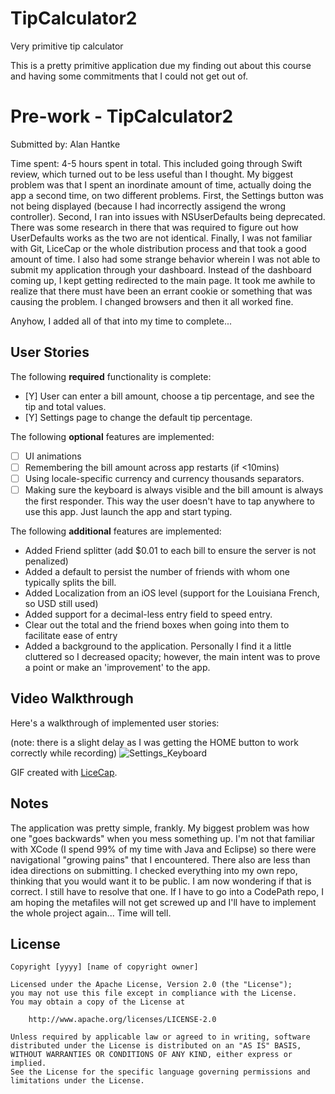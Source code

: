 # TipCalculator2
Very primitive tip calculator

This is a pretty primitive application due my finding out about this course and having some commitments that I could not get out of.
# Pre-work - TipCalculator2

Submitted by: Alan Hantke

Time spent: 4-5 hours spent in total.  This included going through Swift review, which turned out to be less useful than I
thought.  My biggest problem was that I spent an inordinate amount of time, actually doing the app a second time, on two different
problems.  First, the Settings button was not being displayed (because I had incorrectly assigend the wrong controller).  Second, I
ran into issues with NSUserDefaults being deprecated.  There was some research in there that was required to figure out how
UserDefaults works as the two are not identical.  Finally, I was not familiar with Git, LiceCap or the whole distribution process
and that took a good amount of time.  I also had some strange behavior wherein I was not able to submit my application through your
dashboard.  Instead of the dashboard coming up, I kept getting redirected to the main page.  It took me awhile to realize that there
must have been an errant cookie or something that was causing the problem.  I changed browsers and then it all worked fine.

Anyhow, I added all of that into my time to complete...

## User Stories

The following **required** functionality is complete:

* [Y] User can enter a bill amount, choose a tip percentage, and see the tip and total values.
* [Y] Settings page to change the default tip percentage.

The following **optional** features are implemented:
* [ ] UI animations
* [ ] Remembering the bill amount across app restarts (if <10mins)
* [ ] Using locale-specific currency and currency thousands separators.
* [ ] Making sure the keyboard is always visible and the bill amount is always the first responder. This way the user doesn't have to tap anywhere to use this app. Just launch the app and start typing.

The following **additional** features are implemented:
* Added Friend splitter (add $0.01 to each bill to ensure the server is not penalized) 
* Added a default to persist the number of friends with whom one typically splits the bill.
* Added Localization from an iOS level (support for the Louisiana French, so USD still used)
* Added support for a decimal-less entry field to speed entry.  
* Clear out the total and the friend boxes when going into them to facilitate ease of entry
* Added a background to the application.  Personally I find it a little cluttered so I decreased opacity; however, the main intent was to prove a point or make an 'improvement' to the app.

## Video Walkthrough 

Here's a walkthrough of implemented user stories:

(note: there is a slight delay as I was getting the HOME button to work correctly while recording)
![Settings_Keyboard](http://imgur.com/SCzhdox)

GIF created with [LiceCap](http://www.cockos.com/licecap/).

## Notes

The application was pretty simple, frankly. My biggest problem was how one "goes backwards" when you mess something up.  I'm not that 
familiar with XCode (I spend 99% of my time with Java and Eclipse) so there were navigational "growing pains" that I encountered.  There
also are less than idea directions on submitting.  I checked everything into my own repo, thinking that you would want it to be public.  I
am now wondering if that is correct.  I still have to resolve that one.  If I have to go into a CodePath repo, I am hoping the metafiles will
not get screwed up and I'll have to implement the whole project again... Time will tell.

## License

    Copyright [yyyy] [name of copyright owner]

    Licensed under the Apache License, Version 2.0 (the "License");
    you may not use this file except in compliance with the License.
    You may obtain a copy of the License at

        http://www.apache.org/licenses/LICENSE-2.0

    Unless required by applicable law or agreed to in writing, software
    distributed under the License is distributed on an "AS IS" BASIS,
    WITHOUT WARRANTIES OR CONDITIONS OF ANY KIND, either express or implied.
    See the License for the specific language governing permissions and
    limitations under the License.
